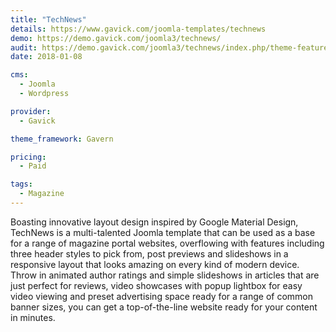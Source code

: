 ```yaml
---
title: "TechNews"
details: https://www.gavick.com/joomla-templates/technews
demo: https://demo.gavick.com/joomla3/technews/
audit: https://demo.gavick.com/joomla3/technews/index.php/theme-features/2014-08-05-11-51-4
date: 2018-01-08

cms: 
  - Joomla
  - Wordpress

provider:
  - Gavick

theme_framework: Gavern

pricing:
  - Paid

tags:
  - Magazine
---
```


Boasting innovative layout design inspired by Google Material Design, TechNews is a multi-talented Joomla template that can be used as a base for a range of magazine portal websites, overflowing with features including three header styles to pick from, post previews and slideshows in a responsive layout that looks amazing on every kind of modern device. Throw in animated author ratings and simple slideshows in articles that are just perfect for reviews, video showcases with popup lightbox for easy video viewing and preset advertising space ready for a range of common banner sizes, you can get a top-of-the-line website ready for your content in minutes.

